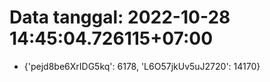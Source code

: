 # Data tanggal: 2022-10-28 14:45:04.726115+07:00

* {'pejd8be6XrIDG5kq': 6178, 'L6O57jkUv5uJ2720': 14170}
